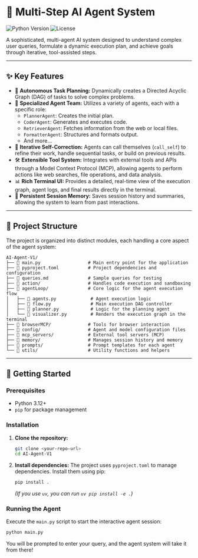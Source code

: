 # 🤖 Multi-Step AI Agent System

![Python Version](https://img.shields.io/badge/python-3.12+-blue.svg)
![License](https://img.shields.io/badge/license-MIT-green.svg)

A sophisticated, multi-agent AI system designed to understand complex user queries, formulate a dynamic execution plan, and achieve goals through iterative, tool-assisted steps.

---

## ✨ Key Features

-   🧠 **Autonomous Task Planning:** Dynamically creates a Directed Acyclic Graph (DAG) of tasks to solve complex problems.
-   🤖 **Specialized Agent Team:** Utilizes a variety of agents, each with a specific role:
    -   `PlannerAgent`: Creates the initial plan.
    -   `CoderAgent`: Generates and executes code.
    -   `RetrieverAgent`: Fetches information from the web or local files.
    -   `FormatterAgent`: Structures and formats output.
    -   And more...
-   🔄 **Iterative Self-Correction:** Agents can call themselves (`call_self`) to refine their work, handle sequential tasks, or build on previous results.
-   🛠️ **Extensible Tool System:** Integrates with external tools and APIs through a Model Context Protocol (MCP), allowing agents to perform actions like web searches, file operations, and data analysis.
-   📊 **Rich Terminal UI:** Provides a detailed, real-time view of the execution graph, agent logs, and final results directly in the terminal.
-   💾 **Persistent Session Memory:** Saves session history and summaries, allowing the system to learn from past interactions.

---

## 📂 Project Structure

The project is organized into distinct modules, each handling a core aspect of the agent system:

```
AI-Agent-V1/
├── 📄 main.py                  # Main entry point for the application
├── 📄 pyproject.toml           # Project dependencies and configuration
├── 📄 queries.md               # Sample queries for testing
├── 📁 action/                  # Handles code execution and sandboxing
├── 📁 agentLoop/               # Core logic for the agent execution flow
│   ├── 📄 agents.py             # Agent execution logic
│   ├── 📄 flow.py               # Main execution DAG controller
│   ├── 📄 planner.py            # Logic for the planning agent
│   └── 📄 visualizer.py         # Renders the execution graph in the terminal
├── 📁 browserMCP/              # Tools for browser interaction
├── 📁 config/                  # Agent and model configuration files
├── 📁 mcp_servers/             # External tool servers (MCP)
├── 📁 memory/                  # Manages session history and memory
├── 📁 prompts/                 # Prompt templates for each agent
└── 📁 utils/                   # Utility functions and helpers
```

---

## 🚀 Getting Started

### Prerequisites

-   Python 3.12+
-   `pip` for package management

### Installation

1.  **Clone the repository:**
    ```bash
    git clone <your-repo-url>
    cd AI-Agent-V1
    ```

2.  **Install dependencies:**
    The project uses `pyproject.toml` to manage dependencies. Install them using pip:
    ```bash
    pip install .
    ```
    *(If you use `uv`, you can run `uv pip install -e .`)*

### Running the Agent

Execute the `main.py` script to start the interactive agent session:

```bash
python main.py
```

You will be prompted to enter your query, and the agent system will take it from there!


